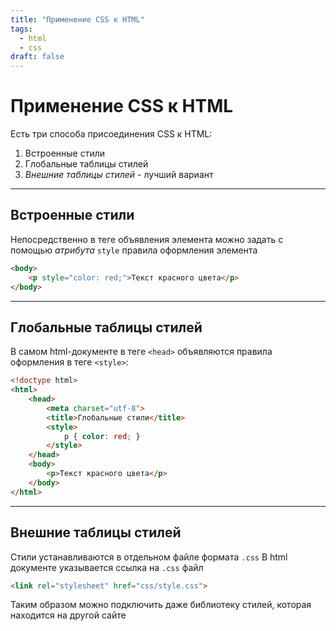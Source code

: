 ```yaml
---
title: "Применение CSS к HTML"
tags:
  - html
  - css
draft: false
---
```


# Применение CSS к HTML

Есть три способа присоединения CSS к HTML:
1. Встроенные стили
2. Глобальные таблицы стилей
3. *Внешние таблицы стилей* - лучший вариант

---
## Встроенные стили

Непосредственно в теге объявления элемента можно задать с помощью *атрибута* `style` правила оформления элемента
```html
<body>
    <p style="color: red;">Текст красного цвета</p>
</body>
```

---
## Глобальные таблицы стилей

В самом html-документе в теге `<head>` объявляются правила оформления в теге `<style>`:
```html
<!doctype html>
<html>
    <head>
        <meta charset="utf-8">
        <title>Глобальные стили</title>
        <style>
            p { color: red; }
        </style>
    </head>
    <body>
        <p>Текст красного цвета</p>
    </body>
</html>
```

---
## Внешние таблицы стилей
Стили устанавливаются в отдельном файле формата `.css`
В html документе указывается ссылка на `.css` файл
```html
<link rel="stylesheet" href="css/style.css">
```

Таким образом можно подключить даже библиотеку стилей, которая находится на другой сайте
